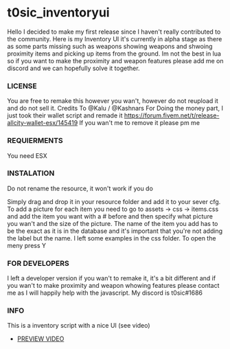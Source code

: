 # t0sic_inventoryui

Hello I decided to make my first release since I haven't really contributed to the community. Here is my Inventory UI it's currently in alpha stage as there as some parts missing such as weapons showing weapons and shwoing proximity items and picking up items from the ground. Im not the best in lua so if you want to make the proximity and weapon features please add me on discord and we can hopefully solve it together. 


### LICENSE

You are free to remake this however you wan't, however do not reupload it and do not sell it.
Credits To @Kalu / @Kashnars For Doing the money part, I just took their wallet script and remade it https://forum.fivem.net/t/release-allcity-wallet-esx/145419 If you wan't me to remove it please pm me

### REQUIERMENTS

You need ESX

### INSTALATION

Do not rename the resource, it won't work if you do

Simply drag and drop it in your resource folder and add it to your sever cfg. To add a picture for each item you need to go to assets -> css -> items.css and add the item you want with a # before and then specify what picture you wan't and the size of the picture. The name of the item you add has to be the exact as it is in the database and it's important that you're not adding the label but the name. I left some examples in the css folder. To open the meny press Y

### FOR DEVELOPERS
I left a developer version if you wan't to remake it, it's a bit different and if you wan't to make proximity and weapon whowing features please contact me as I will happily help with the javascript.
My discord is t0sic#1686

### INFO

This is a inventory script with a nice UI (see video)
* [PREVIEW VIDEO](https://streamable.com/5uo4t) 
